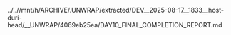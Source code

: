 ../..//mnt/h/ARCHIVE/.UNWRAP/extracted/DEV__2025-08-17__1833__host-duri-head/__UNWRAP/4069eb25ea/DAY10_FINAL_COMPLETION_REPORT.md